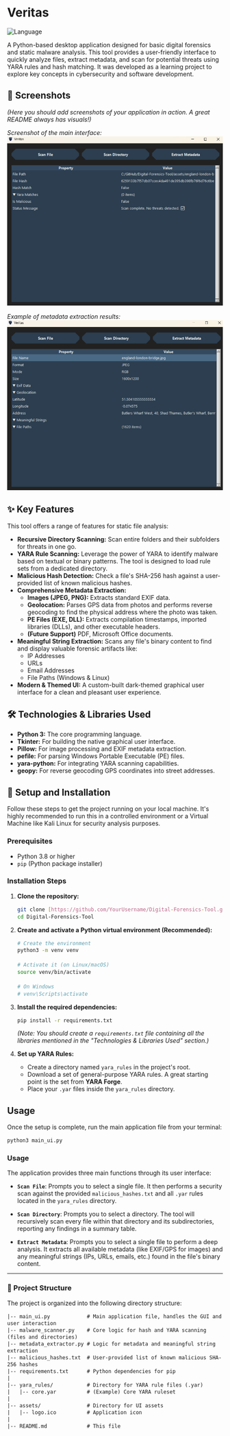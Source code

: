 # Veritas

![Language](https://img.shields.io/badge/Language-Python-blue.svg)

A Python-based desktop application designed for basic digital forensics and static malware analysis. This tool provides a user-friendly interface to quickly analyze files, extract metadata, and scan for potential threats using YARA rules and hash matching. It was developed as a learning project to explore key concepts in cybersecurity and software development.

## 📸 Screenshots

*(Here you should add screenshots of your application in action. A great README always has visuals!)*

*Screenshot of the main interface:*
![Main UI](assets/placeholder_for_main_ui_screenshot.png)

*Example of metadata extraction results:*
![Metadata Results](assets/placeholder_for_metadata_screenshot.png)

## ✨ Key Features

This tool offers a range of features for static file analysis:

-   **Recursive Directory Scanning:** Scan entire folders and their subfolders for threats in one go.
-   **YARA Rule Scanning:** Leverage the power of YARA to identify malware based on textual or binary patterns. The tool is designed to load rule sets from a dedicated directory.
-   **Malicious Hash Detection:** Check a file's SHA-256 hash against a user-provided list of known malicious hashes.
-   **Comprehensive Metadata Extraction:**
    -   **Images (JPEG, PNG):** Extracts standard EXIF data.
    -   **Geolocation:** Parses GPS data from photos and performs reverse geocoding to find the physical address where the photo was taken.
    -   **PE Files (EXE, DLL):** Extracts compilation timestamps, imported libraries (DLLs), and other executable headers.
    -   **(Future Support)** PDF, Microsoft Office documents.
-   **Meaningful String Extraction:** Scans any file's binary content to find and display valuable forensic artifacts like:
    -   IP Addresses
    -   URLs
    -   Email Addresses
    -   File Paths (Windows & Linux)
-   **Modern & Themed UI:** A custom-built dark-themed graphical user interface for a clean and pleasant user experience.

## 🛠️ Technologies & Libraries Used

-   **Python 3:** The core programming language.
-   **Tkinter:** For building the native graphical user interface.
-   **Pillow:** For image processing and EXIF metadata extraction.
-   **pefile:** For parsing Windows Portable Executable (PE) files.
-   **yara-python:** For integrating YARA scanning capabilities.
-   **geopy:** For reverse geocoding GPS coordinates into street addresses.

## 🚀 Setup and Installation

Follow these steps to get the project running on your local machine. It's highly recommended to run this in a controlled environment or a Virtual Machine like Kali Linux for security analysis purposes.

### Prerequisites

-   Python 3.8 or higher
-   `pip` (Python package installer)

### Installation Steps

1.  **Clone the repository:**
    ```bash
    git clone [https://github.com/YourUsername/Digital-Forensics-Tool.git](https://github.com/YourUsername/Digital-Forensics-Tool.git)
    cd Digital-Forensics-Tool
    ```

2.  **Create and activate a Python virtual environment (Recommended):**
    ```bash
    # Create the environment
    python3 -m venv venv

    # Activate it (on Linux/macOS)
    source venv/bin/activate

    # On Windows
    # venv\Scripts\activate
    ```

3.  **Install the required dependencies:**
    ```bash
    pip install -r requirements.txt
    ```
    *(Note: You should create a `requirements.txt` file containing all the libraries mentioned in the "Technologies & Libraries Used" section.)*

4.  **Set up YARA Rules:**
    -   Create a directory named `yara_rules` in the project's root.
    -   Download a set of general-purpose YARA rules. A great starting point is the set from **YARA Forge**.
    -   Place your `.yar` files inside the `yara_rules` directory.

## Usage

Once the setup is complete, run the main application file from your terminal:

```bash
python3 main_ui.py
```

### Usage

The application provides three main functions through its user interface:

-   **`Scan File`**: Prompts you to select a single file. It then performs a security scan against the provided `malicious_hashes.txt` and all `.yar` rules located in the `yara_rules` directory.

-   **`Scan Directory`**: Prompts you to select a directory. The tool will recursively scan every file within that directory and its subdirectories, reporting any findings in a summary table.

-   **`Extract Metadata`**: Prompts you to select a single file to perform a deep analysis. It extracts all available metadata (like EXIF/GPS for images) and any meaningful strings (IPs, URLs, emails, etc.) found in the file's binary content.

---
### 📁 Project Structure

The project is organized into the following directory structure:

```/
|-- main_ui.py            # Main application file, handles the GUI and user interaction
|-- malware_scanner.py    # Core logic for hash and YARA scanning (files and directories)
|-- metadata_extractor.py # Logic for metadata and meaningful string extraction
|-- malicious_hashes.txt  # User-provided list of known malicious SHA-256 hashes
|-- requirements.txt      # Python dependencies for pip
|
|-- yara_rules/           # Directory for YARA rule files (.yar)
|   |-- core.yar          # (Example) Core YARA ruleset
|
|-- assets/               # Directory for UI assets
|   |-- logo.ico          # Application icon
|
|-- README.md             # This file
```
